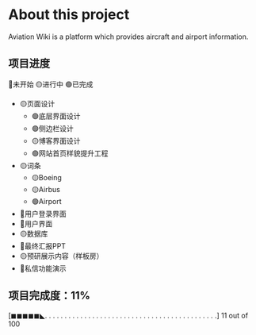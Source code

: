 # About this project

Aviation Wiki is a platform which provides aircraft and airport information. 
## 项目进度
🔴未开始   🟡进行中   🟢已完成
- 🟡页面设计
  - 🟢底层界面设计
  - 🟢侧边栏设计
  - 🟡博客界面设计
  - 🟢网站首页样貌提升工程
- 🟡词条
  - 🟡Boeing
  - 🟡Airbus
  - 🟢Airport
- 🔴用户登录界面
- 🔴用户界面
- 🟡数据库
- 🔴最终汇报PPT
- 🟡预研展示内容（样板房）
- 🔴私信功能演示

## 项目完成度：11%

[◼◼◼◼◼◣. . . . . . . . . . . . . . . . . . . . . . . . . . . . . . . . . . . . . . . . . . . .] 11 out of 100
